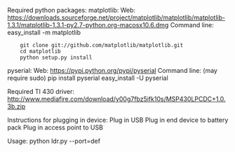 Required python packages:
matplotlib:
	Web:
		https://downloads.sourceforge.net/project/matplotlib/matplotlib/matplotlib-1.3.1/matplotlib-1.3.1-py2.7-python.org-macosx10.6.dmg
	Command line:
		easy_install -m matplotlib

		git clone git://github.com/matplotlib/matplotlib.git
		cd matplotlib
		python setup.py install
pyserial:
	Web:
		https://pypi.python.org/pypi/pyserial
	Command line: (may require sudo)
		pip install pyserial
		easy_install -U pyserial

Required TI 430 driver: 
http://www.mediafire.com/download/y00g7fbz5ifk10s/MSP430LPCDC+1.0.3b.zip

Instructions for plugging in device:
	Plug in USB
	Plug in end device to battery pack
	Plug in access point to USB

Usage: python ldr.py --port=def
